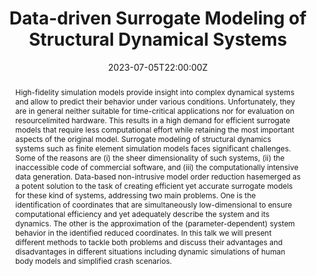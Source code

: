 ---
title: Data-driven Surrogate Modeling of Structural Dynamical Systems

event: Seminário de Mecânica
# event_url: https://example.org

location: University of Brasília, Brasilia (online)

summary: This talk discusses data-based model order reduction methods for the creation of efficient surrogate models in various scenarios, including human body models and crash simulations.
abstract: 'High-fidelity simulation models provide insight into complex dynamical systems
and allow to predict their behavior under various conditions. Unfortunately, they are in general neither suitable for time-critical applications nor for evaluation on resourcelimited hardware. This results in a high demand for efficient surrogate models that require less computational effort while retaining the most important aspects of the original model.
Surrogate modeling of structural dynamics systems such as finite element simulation
models faces significant challenges. Some of the reasons are (i) the sheer dimensionality
of such systems, (ii) the inaccessible code of commercial software, and (iii) the computationally intensive data generation. Data-based non-intrusive model order reduction hasemerged as a potent solution to the task of creating efficient yet accurate surrogate models for these kind of systems, addressing two main problems. One is the identification of coordinates that are simultaneously low-dimensional to ensure computational efficiency and yet adequately describe the system and its dynamics. The other is the approximation of
the (parameter-dependent) system behavior in the identified reduced coordinates. In this
talk we will present different methods to tackle both problems and discuss their advantages and disadvantages in different situations including dynamic simulations of human body models and simplified crash scenarios.'

# Talk start and end times.
#   End time can optionally be hidden by prefixing the line with `#`.
date: '2023-07-05T22:00:00Z'
date_end: '2023-07-05T23:00:00Z'
all_day: false

# Schedule page publish date (NOT talk date).
publishDate: '2017-01-01T00:00:00Z'

authors: []
tags: []

# Is this a featured talk? (true/false)
featured: false

image:
  # caption: ''
  focal_point: Right

links:
  # - icon: twitters
  #   icon_pack: fab
  #   name: Follow
  #   url: https://twitter.com/georgecushen
url_code: ''
url_pdf: ''
url_slides: ''
url_video: 'https://www.youtube.com/watch?v=HCfbT1OF0Tc'

# 
# Markdown Slides (optional).
#   Associate this talk with Markdown slides.
#   Simply enter your slide deck's filename without extension.
#   E.g. `slides = "example-slides"` references `content/slides/example-slides.md`.
#   Otherwise, set `slides = ""`.
slides: ""

# Projects (optional).
#   Associate this post with one or more of your projects.
#   Simply enter your project's folder or file name without extension.
#   E.g. `projects = ["internal-project"]` references `content/project/deep-learning/index.md`.
#   Otherwise, set `projects = []`.
projects: 
  - []
---